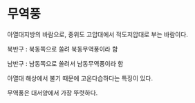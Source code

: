  # 무역풍
아열대지방의 바람으로, 중위도 고압대에서 적도저압대로 부는 바람이다.

북반구 : 북동쪽으로 쏠려 북동무역풍이라 함

남반구 : 남동쪽으로 쏠려서 남동무역풍이라 함

아열대 해상에서 불기 때문에 고온다습하다는 특징이 있다.

무역풍은 대서양에서 가장 뚜렷하다.
